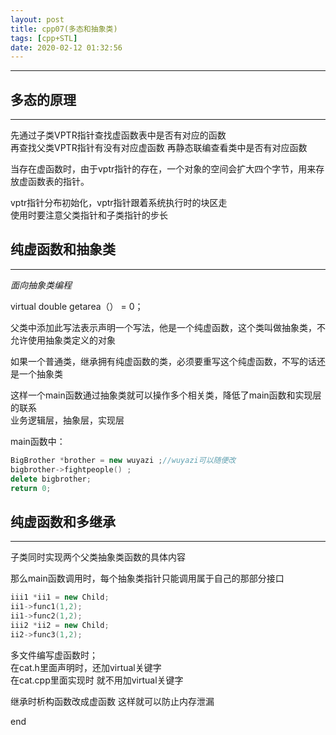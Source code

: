 ```yaml
---
layout: post
title: cpp07(多态和抽象类)
tags: [cpp+STL]
date: 2020-02-12 01:32:56
---
```


***

## 多态的原理

***

先通过子类VPTR指针查找虚函数表中是否有对应的函数  
再查找父类VPTR指针有没有对应虚函数
再静态联编查看类中是否有对应函数　　

当存在虚函数时，由于vptr指针的存在，一个对象的空间会扩大四个字节，用来存放虚函数表的指针。

vptr指针分布初始化，vptr指针跟着系统执行时的块区走  
使用时要注意父类指针和子类指针的步长

## 纯虚函数和抽象类

***

*面向抽象类编程*

virtual double getarea（） = 0；  

父类中添加此写法表示声明一个写法，他是一个纯虚函数，这个类叫做抽象类，不允许使用抽象类定义的对象  

如果一个普通类，继承拥有纯虚函数的类，必须要重写这个纯虚函数，不写的话还是一个抽象类

这样一个main函数通过抽象类就可以操作多个相关类，降低了main函数和实现层的联系  
业务逻辑层，抽象层，实现层

main函数中：

``` cpp
BigBrother *brother = new wuyazi ;//wuyazi可以随便改
bigbrother->fightpeople() ;
delete bigbrother;
return 0;
```

## 纯虚函数和多继承

***

子类同时实现两个父类抽象类函数的具体内容

那么main函数调用时，每个抽象类指针只能调用属于自己的那部分接口  

``` cpp
iii1 *ii1 = new Child;
ii1->func1(1,2);
ii1->func2(1,2);
iii2 *ii2 = new Child;
ii2->func3(1,2);

```

多文件编写虚函数时；  
在cat.h里面声明时，还加virtual关键字    
在cat.cpp里面实现时 就不用加virtual关键字  

继承时析构函数改成虚函数 这样就可以防止内存泄漏  

end

